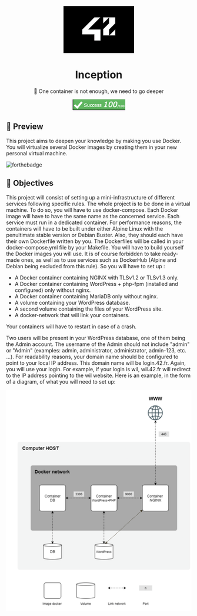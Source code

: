 <div align="center">
  <img src="src/school_42_logo.jpeg" height="128px" alt="badge de 42" >
  <h1>Inception</h1>
  <p>🚀 One container is not enough, we need to go deeper</p>
  <img src="src/grade.png" alt="grade of the inception project">
<pr> 
</div>

## 👀 Preview
This project aims to deepen your knowledge by making you use Docker. You will virtualize several Docker images by creating them in your new personal virtual machine.

![forthebadge](https://forthebadge.com/images/badges/check-it-out.svg)



## 👀 Objectives

This project will consist of setting up a mini-infrastructure of different services following specific rules. The whole project is to be done in a virtual machine. To do so, you will have to use docker-compose.
Each Docker image will have to have the same name as the concerned service.
Each service must run in a dedicated container.
For performance reasons, the containers will have to be built under either Alpine Linux with the penultimate stable version or Debian Buster.
Also, they should each have their own Dockerfile written by you. The Dockerfiles will be called in your docker-compose.yml file by your Makefile. You will have to build yourself the Docker images you will use. It is of course forbidden to take ready-made ones, as well as to use services such as DockerHub (Alpine and Debian being excluded from this rule).
So you will have to set up :
- A Docker container containing NGINX with TLSv1.2 or TLSv1.3 only.
- A Docker container containing WordPress + php-fpm (installed and configured) only without nginx.
- A Docker container containing MariaDB only without nginx.
- A volume containing your WordPress database.
- A second volume containing the files of your WordPress site.
- A docker-network that will link your containers.

Your containers will have to restart in case of a crash.

 Two users will be present in your WordPress database, one of them being the Admin account. The username of the Admin should not include "admin" or "Admin" (examples: admin, administrator, administrator, admin-123, etc. ...).
For readability reasons, your domain name should be configured to point to your local IP address.
This domain name will be login.42.fr. Again, you will use your login.
For example, if your login is wil, wil.42.fr will redirect to the IP address pointing to the wil website.
Here is an example, in the form of a diagram, of what you will need to set up:


<div align="center">
  <img src="src/shema.png" alt="grade of the inception project">
<pr> 
</div>
<!--badges : https://badge42.vercel.app-->

